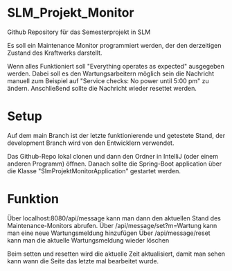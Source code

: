 # SLM_Projekt_Monitor
Github Repository für das Semesterprojekt in SLM

Es soll ein Maintenance Monitor programmiert werden, der den derzeitigen Zustand des Kraftwerks darstellt.

Wenn alles Funktioniert soll "Everything operates as expected" ausgegeben werden. Dabei soll es den Wartungsarbeitern möglich sein die Nachricht manuell zum Beispiel auf "Service checks: No power until 5:00 pm" zu ändern. Anschließend sollte die Nachricht wieder resettet werden.

# Setup

Auf dem main Branch ist der letzte funktionierende und getestete Stand, der development Branch wird von den Entwicklern verwendet.

Das Github-Repo lokal clonen und dann den Ordner in IntelliJ (oder einem anderen Programm) öffnen. Danach sollte die Spring-Boot application über die Klasse "SlmProjektMonitorApplication" gestartet werden.

# Funktion

Über localhost:8080/api/message kann man dann den aktuellen Stand des Maintenance-Monitors abrufen.
Über /api/message/set?m=Wartung kann man eine neue Wartungsmeldung hinzufügen
Über /api/message/reset kann man die aktuelle Wartungsmeldung wieder löschen

Beim setten und resetten wird die aktuelle Zeit aktualisiert, damit man sehen kann wann die Seite das letzte mal bearbeitet wurde.


